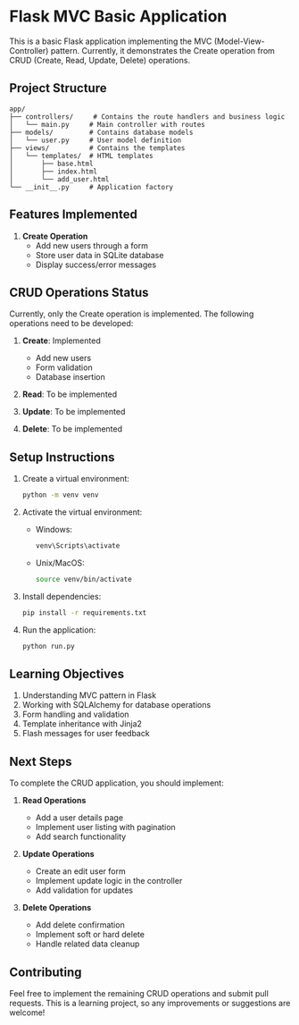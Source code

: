 # Flask MVC Basic Application

This is a basic Flask application implementing the MVC (Model-View-Controller) pattern. Currently, it demonstrates the Create operation from CRUD (Create, Read, Update, Delete) operations.

## Project Structure

```
app/
├── controllers/     # Contains the route handlers and business logic
│   └── main.py     # Main controller with routes
├── models/         # Contains database models
│   └── user.py     # User model definition
├── views/          # Contains the templates
│   └── templates/  # HTML templates
│       ├── base.html
│       ├── index.html
│       └── add_user.html
└── __init__.py     # Application factory
```

## Features Implemented

1. **Create Operation**
   - Add new users through a form
   - Store user data in SQLite database
   - Display success/error messages

## CRUD Operations Status

Currently, only the Create operation is implemented. The following operations need to be developed:

1. **Create**: Implemented
   - Add new users
   - Form validation
   - Database insertion

2. **Read**: To be implemented
   

3. **Update**: To be implemented
   

4. **Delete**: To be implemented

## Setup Instructions

1. Create a virtual environment:
   ```bash
   python -m venv venv
   ```

2. Activate the virtual environment:
   - Windows:
     ```bash
     venv\Scripts\activate
     ```
   - Unix/MacOS:
     ```bash
     source venv/bin/activate
     ```

3. Install dependencies:
   ```bash
   pip install -r requirements.txt
   ```

4. Run the application:
   ```bash
   python run.py
   ```

## Learning Objectives

1. Understanding MVC pattern in Flask
2. Working with SQLAlchemy for database operations
3. Form handling and validation
4. Template inheritance with Jinja2
5. Flash messages for user feedback

## Next Steps

To complete the CRUD application, you should implement:

1. **Read Operations**
   - Add a user details page
   - Implement user listing with pagination
   - Add search functionality

2. **Update Operations**
   - Create an edit user form
   - Implement update logic in the controller
   - Add validation for updates

3. **Delete Operations**
   - Add delete confirmation
   - Implement soft or hard delete
   - Handle related data cleanup

## Contributing

Feel free to implement the remaining CRUD operations and submit pull requests. This is a learning project, so any improvements or suggestions are welcome! 